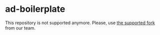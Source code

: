 # ad-boilerplate

This repository is not supported anymore. Please, use [the supported fork](https://github.com/C4T-BuT-S4D/ad-boilerplate) from our team.
